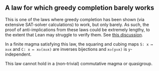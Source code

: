 ## A law for which greedy completion barely works

This is one of the laws where greedy completion has been shown (via extensive SAT-solver calculations) to work, but only barely.  As such, the proof of anti-implications from these laws could be extremely lengthy, to the extent that Lean may struggle to verify them.  See [this discussion](https://leanprover.zulipchat.com/#narrow/stream/458659-Equational/topic/1076.20!.3D.3E.203/near/476933251).

In a finite magma satisfying this law, the squaring and cubing maps `S: x ↦ x◇x` and `C: x ↦ x◇(x◇x)` are inverses bijections and `x◇(y◇x)` is `y`-independent.

This law cannot hold in a (non-trivial) commutative magma or quasigroup.
